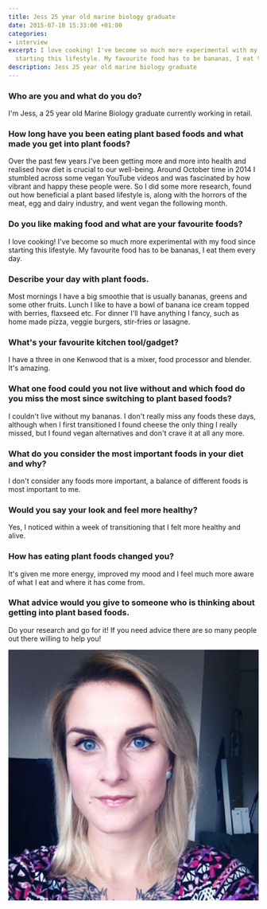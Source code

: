 ```yaml
---
title: Jess 25 year old marine biology graduate
date: 2015-07-10 15:33:00 +01:00
categories:
- interview
excerpt: I love cooking! I've become so much more experimental with my food since
  starting this lifestyle. My favourite food has to be bananas, I eat them every day.
description: Jess 25 year old marine biology graduate
---
```


### Who are you and what do you do?

I'm Jess, a 25 year old Marine Biology graduate currently working in retail.

### How long have you been eating plant based foods and what made you get into plant foods?

Over the past few years I've been getting more and more into health and realised how diet is crucial to our well-being. Around October time in 2014 I stumbled across some vegan YouTube videos and was fascinated by how vibrant and happy these people were. So I did some more research, found out how beneficial a plant based lifestyle is, along with the horrors of the meat, egg and dairy industry, and went vegan the following month. 

### Do you like making food and what are your favourite foods?

I love cooking! I've become so much more experimental with my food since starting this lifestyle. My favourite food has to be bananas, I eat them every day.

### Describe your day with plant foods.

Most mornings I have a big smoothie that is usually bananas, greens and some other fruits. Lunch I like to have a bowl of banana ice cream topped with berries, flaxseed etc. For dinner I'll have anything I fancy, such as home made pizza, veggie burgers, stir-fries or lasagne.

### What's your favourite kitchen tool/gadget?

I have a three in one Kenwood that is a mixer, food processor and blender. It's amazing.

### What one food could you not live without and which food do you miss the most since switching to plant based foods?

I couldn't live without my bananas. I don't really miss any foods these days, although when I first transitioned I found cheese the only thing I really missed, but I found vegan alternatives and don't crave it at all any more.

### What do you consider the most important foods in your diet and why?

I don't consider any foods more important, a balance of different foods is most important to me.

### Would you say your look and feel more healthy?

Yes, I noticed within a week of transitioning that I felt more healthy and alive.

### How has eating plant foods changed you?

It's given me more energy, improved my mood and I feel much more aware of what I eat and where it has come from.

### What advice would you give to someone who is thinking about getting into plant based foods.

Do your research and go for it! If you need advice there are so many people out there willing to help you!

![jess selfie](/uploads/jess.jpg)
